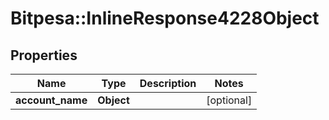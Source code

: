# Bitpesa::InlineResponse4228Object

## Properties
Name | Type | Description | Notes
------------ | ------------- | ------------- | -------------
**account_name** | **Object** |  | [optional] 


